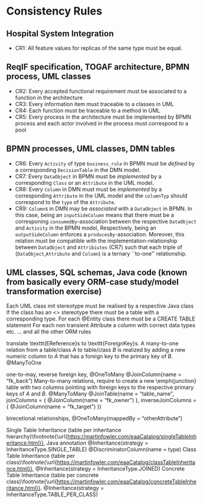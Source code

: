 # Consistency Rules

## Hospital System Integration

- CR1: All feature values for replicas of the same type must be equal.

## ReqIF specification, TOGAF architecture, BPMN process, UML classes

- CR2: Every accepted functional requirement must be associated to a function in the architecture
- CR3: Every information item must traceable to a classes in UML
- CR4: Each function must be traceable to a method in UML
- CR5: Every process in the architecture must be implemented by BPMN process and each actor involved in the process must correspond to a pool


##  BPMN processes, UML classes, DMN tables


- CR6: Every `Activity` of type `business_rule` in BPMN must be _defined_ by a corresponding `DecisionTable` in the DMN model.
- CR7: Every `DataObject` in BPMN must be _implemented_ by a corresponding `Class` or  an `Attribute` in the UML model.
- CR8: Every `Column` in DMN must must be _implemented_ by a corresponding `Attribute` in the UML model and the `columnTyp` should correspond to the `type` of the `Attribute`.
- CR9: `Column`s in DMN may be _associated_ with a `DataObject` in BPMN. In this case, being an `inputSideColumn` means that there must be a corresponing `consumedBy`-association between the respective `DataObject` and `Activity` in the BPMN model,
Respectively, being an `outputSideColumn` enforces a `producesBy`-association.
Moreover, this relation must be compatible with the implementation-relationship between `DataObject` and `Attribiutes` (CR7) such that each triple of (`DataObject`,`Attribute` and `Column`) is a ternary ``to-one'' relationship.

## UML classes, SQL schemas, Java code (known from basically every ORM-case study/model transformation exercise)


Each UML class mit stereotype must be realised by a respective Java class
If the class has an <<entity>> stereotype there must be a table with a corresponding type.
For each @Entity class there must be a CREATE TABLE statement
For each non transient Attribute a column with correct data types etc.
... and all the other ORM rules 


translate \texttt{EReference}s to \texttt{ForeignKey}s.
A many-to-one relation from a table/class $A$ to table/class $B$ is realized by adding a new numeric column to $A$ that has a foreign key to the primary key of $B$. @ManyToOne

one-to-may, reverse foreign key, @OneToMany @JoinColumn(name = “fk_back”)
Many-to-many relations, require to create a new \emph{junction} table with two columns pointing with foreign keys to the respective primary keys of $A$ and $B$.
@ManyToMany
    @JoinTable(name = “table_name”,
           joinColumns = { @JoinColumn(name = “fk_owner”) },
           inverseJoinColumns = { @JoinColumn(name = “fk_target”) })

birecetional relationships, @OneToMany(mappedBy = “otherAttribute”)

Single Table Inheritance (table per inheritance hierarchy)\footnote{\url{https://martinfowler.com/eaaCatalog/singleTableInheritance.html}}, Java annotation @Inheritance(strategy = InheritanceType.SINGLE_TABLE) @DiscriminatorColumn(name = type)
Class Table Inheritance (table per class)\footnote{\url{https://martinfowler.com/eaaCatalog/classTableInheritance.html}}, @Inheritance(strategy = InheritanceType.JOINED)
Concrete Table Inheritance (table per concrete class)\footnote{\url{https://martinfowler.com/eaaCatalog/concreteTableInheritance.html}}.  @Inheritance(strategy = InheritanceType.TABLE_PER_CLASS)
